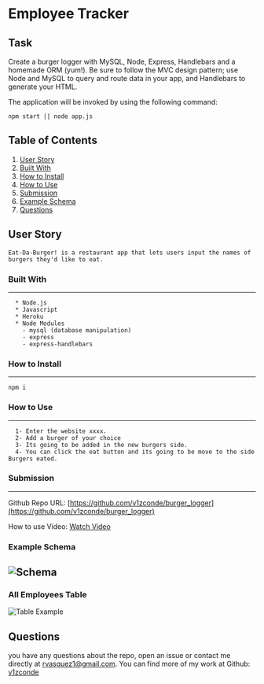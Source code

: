 # Employee Tracker

## Task

Create a burger logger with MySQL, Node, Express, Handlebars and a homemade ORM (yum!). Be sure to follow the MVC design pattern; use Node and MySQL to query and route data in your app, and Handlebars to generate your HTML.

The application will be invoked by using the following command:

```
npm start || node app.js
```
  ## Table of Contents

  1. [User Story](#user-story)
  2. [Built With](#built-with)
  3. [How to Install](#how-to-install)
  4. [How to Use](#how-to-use)
  5. [Submission](#submission)
  6. [Example Schema](#example-schema)
  7. [Questions](#questions)

## User Story

```
Eat-Da-Burger! is a restaurant app that lets users input the names of burgers they'd like to eat.
```
### Built With
----
```
  * Node.js
  * Javascript
  * Heroku
  * Node Modules
    - mysql (database manipulation)
    - express
    - express-handlebars
```    
### How to Install
----
```
npm i
```

### How to Use
----
```
  1- Enter the website xxxx.
  2- Add a burger of your choice
  3- Its going to be added in the new burgers side.
  4- You can click the eat button and its going to be move to the side Burgers eated.
```    
### Submission
---

Github Repo URL: 
[https://github.com/v1zconde/burger_logger](https://github.com/v1zconde/burger_logger)

How to use Video: 
[Watch Video](https://drive.google.com/file/d/1585vLDFWIqj2AOY8yCYOHdb8PJXKOc70/view)

### Example Schema

![Schema](./Assets/schema.png)
---
### All Employees Table
![Table Example](./Assets/employee-table.png)


  ## Questions
you have any questions about the repo, open an issue or contact me directly at rvasquez1@gmail.com. You can find more of my work at 
  Github: [v1zconde](http://github.com/v1zconde)

